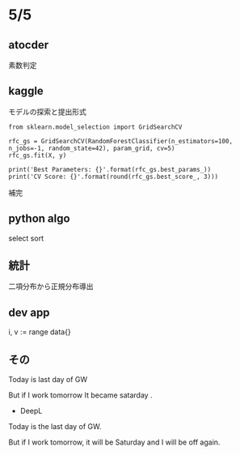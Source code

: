 # 5/5

## atocder

素数判定

## kaggle

モデルの探索と提出形式
```
from sklearn.model_selection import GridSearchCV

rfc_gs = GridSearchCV(RandomForestClassifier(n_estimators=100, n_jobs=-1, random_state=42), param_grid, cv=5)
rfc_gs.fit(X, y)

print('Best Parameters: {}'.format(rfc_gs.best_params_))
print('CV Score: {}'.format(round(rfc_gs.best_score_, 3)))
```


補完

## python algo

select sort

## 統計
二項分布から正規分布導出

## dev app

i, v := range data{}

## その

Today is last day of GW

But if I work tomorrow It became satarday .

- DeepL

Today is the last day of GW.

But if I work tomorrow, it will be Saturday and I will be off again.




